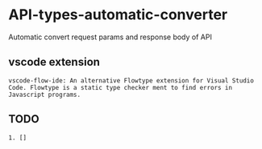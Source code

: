 # API-types-automatic-converter

Automatic convert request params and response body of API

## vscode extension

    vscode-flow-ide: An alternative Flowtype extension for Visual Studio Code. Flowtype is a static type checker ment to find errors in Javascript programs.

## TODO

    1. []
